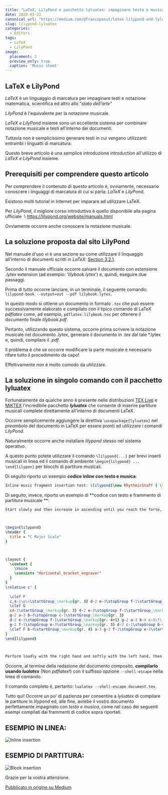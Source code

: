 ```yaml
---
title: "LaTeX, LilyPond e pacchetto lyluatex: impaginare testo e musica con qualità allo stato dell'arte"
date: 2020-03-21
canonical_url: "https://medium.com/@francopasut/latex-lilypond-and-lyluatex-package-state-of-the-art-text-and-music-typesetting-f7c8d79ac66e/"
slug: lilypond-lyluatex
categories:
  - Editors
tags:
  - LaTeX
  - LilyPond
image:
  placement: 3
  preview_only: true
  caption: 'Music sheet'
---
```






## LaTeX e LilyPond  ##

*LaTeX* è un linguaggio di marcatura per  impaginare testi e notazione matematica, scientifica ed altro allo  \"*stato dell'arte\"* 

*LilyPond* è l'equivalente per la notazione musicale.

*LaTeX e  LilyPond* insieme sono un eccellente sistema per combinare notazione musicale e testi all'interno dei documenti.

Tuttavia non è semplicissimo generare testi in cui vengano utilizzanti entrambi i linguatti di marcatura.

Questo breve articolo è una semplice introduzione introduction all'utilizzo di  *LaTeX e LilyPond* insieme.

## Prerequisiti per comprendere questo articolo  ##

Per comprendere il contenuto di questo articolo è, ovviamente, necessario conoscere i linguaggi di marcatura di cui si parla: *LaTeX* e *LilyPond*.

Esistono molti tutorial in  Internet per imparare ad utilizzare LaTeX.

Per *LilyPond*, il migliore corso introduttivo è quello disponibile alla pagina ufficiale  \ <https://lilypond.org/website/manuals.html>

Ovviamente occorre anche conoscere la notazione musicale.

## La soluzione proposta dal sito LilyPond  ##



Nel manuale d'uso vi è una sezione su come utilizzare il linquaggio all'interno di documenti scritti in  *LaTeX*: [Section 3.2.1](https://lilypond.org/doc/v2.22/Documentation/usage/latex).

Secondo il manuale ufficiale occorre salvare il documento  con estensione *.lytex* extension (ad esempio: '*lilybook.lytex*') e, quindi, eseguire due passaggi.

Prima di tutto occorre lanciare, in un terminale, il seguente comando: `lilypond-book --output=out --pdf lilybook.lytex.`

In questo modo si ottiene un documento in formato `.tex` che può essere successivamente elaborato e compilato  con il tipico comando di  LaTeX *pdflatex* come, ad esempio, `pdflatex lilybook.tex` per ottenere il documento finale   *lilybook.pdf*.

Pertanto, utilizzando questo sistema, occorre prima scrivere la notazione musicale nel documento *.lytex*, generare il documento in  *.tex* dal tale *.lytex e, quindi, compilare il  *.pdf*.

Il problema è che se occorre modificare la parte musicale è necessario rifare tutto il procedimento da capo!

Effettivamente non è molto comodo da utilizzare.

## La soluzione in singolo comando con il pacchetto lyluatex  ##

Fortunatamente da qualche anno è presente nelle distribuzioni  [TEX Live](https://ctan.org/pkg/texlive) e [MiKTEX](https://ctan.org/pkg/miktex) l'incredibile pacchetto  ***lyluatex*** che consente di inserire partiture musicali complete direttamente all'interno di documenti LaTeX.

Occorre semplicemente aggiungere la direttiva `\usepackage{lyluatex}` nel   *preambolo* del documento in LaTeX per essere pronti ad utilizzare i comandi *LilyPond*.

Naturalmente occorre anche installare  *lilypond* stesso nel sistema operativo.

A questo punto potete utilizzare il comando  `\lilypond{...}` per brevi inserti musicali in linea ed il comando di ambiente  `\begin{lilypond} ... \end{lilypon}` per blocchi di partiture musicali.

Di seguito riporto un esempio  **codice inline con testo e musica**:

```lilypond 
Inline music fragment insertion test: \lilypond{\new RhythmicStaff { \time 3/4 c4( c16) c c c c c c c \bar "|."}}
```

Di seguito, invece, riporto un esempio di **codice con testo e frammento di partitura musicale **:

```lilypond
Start slowly and then increase in ascending until you reach the forte, then decrease in descending until you reach the piano. Then repeat the scales (always in groups of three) with the colors in reverse, that is to start strong and decrease ifno to the floor in ascending, then increase to the strong in descending.



\begin{lilypond}
\header {
  title = "C Major Scale"
}



\layout {
  \context {
    \Voice
    \consists "Horizontal_bracket_engraver"
  }
}
\relative c' {
  
  \clef F 
  c,4-1\p\<\startGroup_\markup{gr. 3} d-2 e-3\stopGroup f-1\startGroup_\markup{gr. 4} g-2 a-3 b-4 \stopGroup
  \clef G
  c4-1\startGroup_\markup{gr. 3} d-2 e-3\stopGroup f-1\startGroup_\markup{gr. 4}
  g-2 a-3 b-4\stopGroup c-1\startGroup_\markup{gr. 3}
  d-2 e-3\stopGroup f-1\startGroup_\markup{gr. 4+1} g-2 a-3 b-4 c-5\f\!\stopGroup b-4\>\startGroup_\markup{gr. 4} a-3
  g-2 f-1\stopGroup e-3\startGroup_\markup{gr. 3} d-2 c-1\stopGroup b-4\startGroup_\markup{gr. 4} a-3 g-2 f-1\stopGroup e-3\startGroup_\markup{gr. 3} d-2 c-1\stopGroup
  \clef F b-4\startGroup_\markup{gr. 4} a-3 g-2 f-1\stopGroup e-3\startGroup_\markup{gr. 3} d-2 c-1\p\!\stopGraceMusic r
}
\end{lilypond}



Perform loudly with the right hand and softly with the left hand, then vice versa. Then switch the \textit{crescendo} and \textit{diminuendo} between the two hands.
```

Occorre, al termine della redazione del documento composito,  **compilarlo usando *lualatex*** (Non *pdflatex*!) con il suffisso opzione `--shell-escape` nella linea di comando.

Il comando completo è, pertanto:  `lualatex --shell-escape document.tex`.

Tutto qui! Occorre un po' di pazienza per consentire a  *lyluatex* di compilare le partiture in *lilypond* ed, alle fine, avrebe il vostro documento perfettamente impaginato con  *testo e musica*, come nel caso dei seguenti esempi compilati dai frammenti di codice sopra riportati.

## ESEMPIO IN LINEA:  ##

![Inline insertion](inline-music-fragment.png)

## ESEMPIO DI PARTITURA:  ##

![Block insertion](block-music-fragment.png)

Grazie per la vostra attenzione.


[Pubblicato in origine su Medium](https://medium.com/@francopasut/latex-lilypond-and-lyluatex-package-state-of-the-art-text-and-music-typesetting-f7c8d79ac66e)
